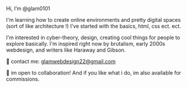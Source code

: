 Hi, I’m @glam0101

I'm learning how to create online environments and pretty digital spaces (sort of like architecture !)
I've started with the basics, html, css ect. ect.

I'm interested in cyber-theory, design, creating cool things for people to explore basically. I'm inspired right 
now by brutalism, early 2000s webdesign, and writers like Haraway and Gibson.


  💞️ contact me: glamwebdesign22@gmail.com

  💞️ im open to collaboration! And if you like what i do, im also available for commissions.
 
<!---
glam0101/glam0101 is a ✨ special ✨ repository because its `README.md` (this file) appears on your GitHub profile.
You can click the Preview link to take a look at your changes.
--->
